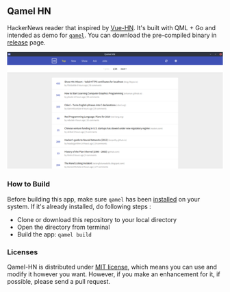 Qamel HN
---

HackerNews reader that inspired by [Vue-HN](). It's built with QML + Go and intended as demo for [`qamel`](https://github.com/RadhiFadlillah/qamel). You can download the pre-compiled binary in [release](https://github.com/RadhiFadlillah/qamel-hn/releases) page.

![Screenshot](https://raw.githubusercontent.com/RadhiFadlillah/qamel-hn/master/screenshot.png)

### How to Build

Before building this app, make sure `qamel` has been [installed](https://github.com/RadhiFadlillah/qamel/wiki/Installation) on your system. If it's already installed, do following steps :

- Clone or download this repository to your local directory
- Open the directory from terminal
- Build the app: `qamel build`

### Licenses

Qamel-HN is distributed under [MIT license](https://choosealicense.com/licenses/mit/), which means you can use and modify it however you want. However, if you make an enhancement for it, if possible, please send a pull request.